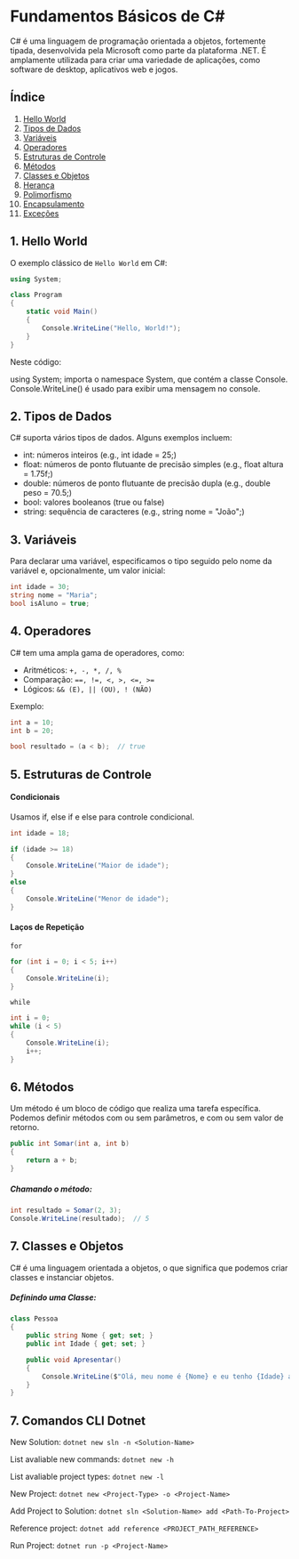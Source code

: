 # Fundamentos Básicos de C#

C# é uma linguagem de programação orientada a objetos, fortemente tipada, desenvolvida pela Microsoft como parte da plataforma .NET. É amplamente utilizada para criar uma variedade de aplicações, como software de desktop, aplicativos web e jogos.

## Índice

1. [Hello World](#hello-world)
2. [Tipos de Dados](#tipos-de-dados)
3. [Variáveis](#variáveis)
4. [Operadores](#operadores)
5. [Estruturas de Controle](#estruturas-de-controle)
6. [Métodos](#métodos)
7. [Classes e Objetos](#classes-e-objetos)
8. [Herança](#herança)
9. [Polimorfismo](#polimorfismo)
10. [Encapsulamento](#encapsulamento)
11. [Exceções](#exceções)

## 1. Hello World

O exemplo clássico de `Hello World` em C#:

```csharp
using System;

class Program
{
    static void Main()
    {
        Console.WriteLine("Hello, World!");
    }
}
```

Neste código:

using System; importa o namespace System, que contém a classe Console.
Console.WriteLine() é usado para exibir uma mensagem no console.

## 2. Tipos de Dados

C# suporta vários tipos de dados. Alguns exemplos incluem:

- int: números inteiros (e.g., int idade = 25;)
- float: números de ponto flutuante de precisão simples (e.g., float altura = 1.75f;)
- double: números de ponto flutuante de precisão dupla (e.g., double peso = 70.5;)
- bool: valores booleanos (true ou false)
- string: sequência de caracteres (e.g., string nome = "João";)

## 3. Variáveis
Para declarar uma variável, especificamos o tipo seguido pelo nome da variável e, opcionalmente, um valor inicial:

```csharp
int idade = 30;
string nome = "Maria";
bool isAluno = true;
```
## 4. Operadores
C# tem uma ampla gama de operadores, como:

- Aritméticos: `+, -, *, /, %`
- Comparação: `==, !=, <, >, <=, >= `
- Lógicos: `&& (E), || (OU), ! (NÃO)`

Exemplo:

```csharp
int a = 10;
int b = 20;

bool resultado = (a < b);  // true
```
## 5. Estruturas de Controle

#### Condicionais

Usamos if, else if e else para controle condicional.
```csharp
int idade = 18;

if (idade >= 18)
{
    Console.WriteLine("Maior de idade");
}
else
{
    Console.WriteLine("Menor de idade");
}
```

#### Laços de Repetição

`for`

```csharp
for (int i = 0; i < 5; i++)
{
    Console.WriteLine(i);
}

```

`while`

```csharp
int i = 0;
while (i < 5)
{
    Console.WriteLine(i);
    i++;
}
```


## 6. Métodos

Um método é um bloco de código que realiza uma tarefa específica. Podemos definir métodos com ou sem parâmetros, e com ou sem valor de retorno.

```csharp
public int Somar(int a, int b)
{
    return a + b;
}

```

##### Chamando o método:

```csharp
int resultado = Somar(2, 3);
Console.WriteLine(resultado);  // 5

```

## 7. Classes e Objetos

C# é uma linguagem orientada a objetos, o que significa que podemos criar classes e instanciar objetos.

##### Definindo uma Classe:

```csharp
class Pessoa
{
    public string Nome { get; set; }
    public int Idade { get; set; }

    public void Apresentar()
    {
        Console.WriteLine($"Olá, meu nome é {Nome} e eu tenho {Idade} anos.");
    }
}
```

## 7. Comandos CLI Dotnet

New Solution: ```dotnet new sln -n <Solution-Name>```

List avaliable new commands: ```dotnet new -h```

List avaliable project types: ```dotnet new -l```

New Project: ```dotnet new <Project-Type> -o <Project-Name>```

Add Project to Solution: ```dotnet sln <Solution-Name> add <Path-To-Project>```

Reference project: ```dotnet add reference <PROJECT_PATH_REFERENCE>```

Run Project: ```dotnet run -p <Project-Name>```

